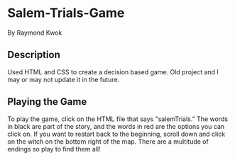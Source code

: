 # Salem-Trials-Game
By Raymond Kwok

Description
-------------
Used HTML and CSS to create a decision based game. Old project and I may or may not update it in the future.

Playing the Game
-----------------
To play the game, click on the HTML file that says "salemTrials."
The words in black are part of the story, and the words in red are the options you can click on.
If you want to restart back to the beginning, scroll down and click on the witch on the bottom right of the map.
There are a multitude of endings so play to find them all!

